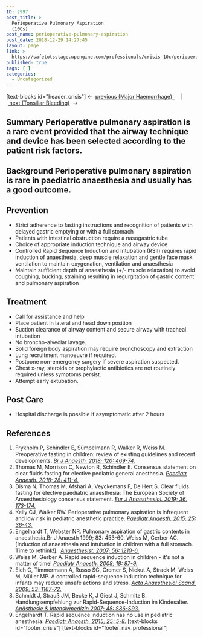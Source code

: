 ```yaml
---
ID: 2997
post_title: >
  Perioperative Pulmonary Aspiration
  (10Cs)
post_name: perioperative-pulmonary-aspiration
post_date: 2018-12-29 14:27:45
layout: page
link: >
  https://safetotsstage.wpengine.com/professionals/crisis-10c/perioperative-pulmonary-aspiration/
published: true
tags: [ ]
categories:
  - Uncategorized
---
```

[text-blocks id="header_crisis"] ←  [previous (Major Haemorrhage)  ][1]    |      [ next (Tonsillar Bleeding)][2]  → 
## Summary Perioperative pulmonary aspiration is a rare event provided that the airway technique and device has been selected according to the patient risk factors. 

## Background Perioperative pulmonary aspiration is rare in paediatric anaesthesia and usually has a good outcome. 

## Prevention

*   Strict adherence to fasting instructions and recognition of patients with delayed gastric emptying or with a full stomach
*   Patients with intestinal obstruction require a nasogastric tube
*   Choice of appropriate induction technique and airway device
*   Controlled Rapid Sequence Induction and Intubation (RSII) requires rapid induction of anaesthesia, deep muscle relaxation and gentle face mask ventilation to maintain oxygenation, ventilation and anaesthesia
*   Maintain sufficient depth of anaesthesia (+/- muscle relaxation) to avoid coughing, bucking, straining resulting in regurgitation of gastric content and pulmonary aspiration

## Treatment

*   Call for assistance and help
*   Place patient in lateral and head down position
*   Suction clearance of airway content and secure airway with tracheal intubation
*   No broncho-alveolar lavage.
*   Solid foreign body aspiration may require bronchoscopy and extraction
*   Lung recruitment manoeuvre if required.
*   Postpone non-emergency surgery if severe aspiration suspected.
*   Chest x-ray, steroids or prophylactic antibiotics are not routinely required unless symptoms persist.
*   Attempt early extubation.

## Post Care

*   Hospital discharge is possible if asymptomatic after 2 hours

## References

1.  Frykholm P, Schindler E, Sümpelmann R, Walker R, Weiss M. Preoperative fasting in children: review of existing guidelines and recent developments. [*Br J Anaesth. 2018; 120: 469-74.*][3]
2.  Thomas M, Morrison C, Newton R, Schindler E. Consensus statement on clear fluids fasting for elective pediatric general anesthesia. [*Paediatr Anaesth. 2018; 28: 411-4.*][4]
3.  Disma N, Thomas M, Afshari A, Veyckemans F, De Hert S. Clear fluids fasting for elective paediatric anaesthesia: The European Society of Anaesthesiology consensus statement. [*Eur J Anaesthesiol. 2019; 36: 173-174.*][5]
4.  Kelly CJ, Walker RW. Perioperative pulmonary aspiration is infrequent and low risk in pediatric anesthetic practice. [*Paediatr Anaesth. 2015; 25: 36-43.*][6]
5.  Engelhardt T, Webster NR. Pulmonary aspiration of gastric contents in anaesthesia.Br J Anaesth 1999; 83: 453-60. Weiss M, Gerber AC. [Induction of anaesthesia and intubation in children with a full stomach. Time to rethink!].  [*Anaesthesist. 2007; 56: 1210-6.*][7]
6.  Weiss M, Gerber A. Rapid sequence induction in children - it's not a matter of time! [*Paediatr Anaesth. 2008; 18: 97-9.*][8]
7.  Eich C, Timmermann A, Russo SG, Cremer S, Nickut A, Strack M, Weiss M, Müller MP. A controlled rapid-sequence induction technique for infants may reduce unsafe actions and stress. [*Acta Anaesthesiol Scand. 2009; 53: 1167-72.*][9]
8.  Schmidt J, Strauß JM, Becke K, J Giest J, Schmitz B. Handlungsempfehlung zur Rapid-Sequence-Induction im Kindesalter. [*Anästhesie & Intensivmedizin 2007; 48: S86-S93.*][10]
9.  Engelhardt T. Rapid sequence induction has no use in pediatric anesthesia. [*Paediatr Anaesth. 2015; 25: 5-8.*][11] [text-blocks id="footer_crisis"] [text-blocks id="footer_nav_professional"]  

 [1]: /safetots-crisis-sops/major-haemorrhage/
 [2]: /safetots-crisis-sops/tonsillar-bleeding/
 [3]: https://www.ncbi.nlm.nih.gov/pubmed/29452803
 [4]: https://www.ncbi.nlm.nih.gov/pubmed/29700894
 [5]: https://www.ncbi.nlm.nih.gov/pubmed/30694886
 [6]: https://www.ncbi.nlm.nih.gov/pubmed/25280003
 [7]: https://www.ncbi.nlm.nih.gov/pubmed/17957347
 [8]: https://www.ncbi.nlm.nih.gov/pubmed/18184238
 [9]: https://www.ncbi.nlm.nih.gov/pubmed/19650801
 [10]: https://www.ak-kinderanaesthesie.de/fachmaterial/handlungsempfehlungen/41-handlungsempfehlung-zur-rapid-sequence-induction-im-kindesalter/file.html
 [11]: https://www.ncbi.nlm.nih.gov/pubmed/25265988